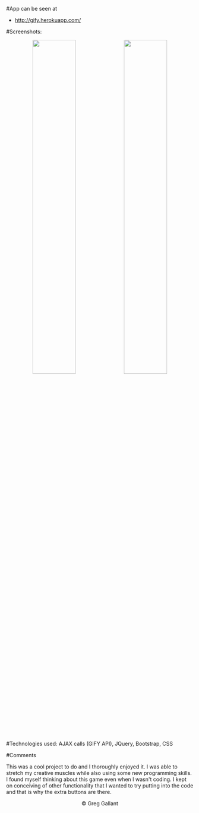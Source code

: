 #App can be seen at
- http://gify.herokuapp.com/

#Screenshots:
<p align="center">
<span>
<img src="https://github.com/gsgallant/screenshots/blob/master/gify/Screen%20Shot%202016-04-06%20at%209.36.22%20AM.png" width="48%" height="auto"/>
<img src="https://github.com/gsgallant/screenshots/blob/master/gify/Screen%20Shot%202016-04-06%20at%209.35.44%20AM.png" width="48%" height="auto"/>
</span>
</p>

#Technologies used:
AJAX calls (GIFY API), JQuery, Bootstrap, CSS

#Comments

This was a cool project to do and I thoroughly enjoyed it.  I was able to stretch my creative muscles while also using some new programming skills.  I found myself thinking about this game even when I wasn't coding.  I kept on conceiving of other functionality that I wanted to try putting into the code and that is why the extra buttons are there.  

<p align="center">
&copy; Greg Gallant
</p>


